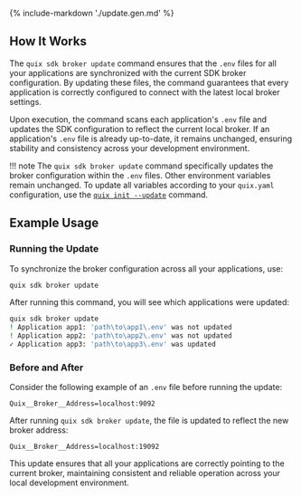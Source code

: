 {% include-markdown './update.gen.md' %}

## How It Works

The `quix sdk broker update` command ensures that the `.env` files for all your applications are synchronized with the current SDK broker configuration. By updating these files, the command guarantees that every application is correctly configured to connect with the latest local broker settings.

Upon execution, the command scans each application's `.env` file and updates the SDK configuration to reflect the current local broker. If an application's `.env` file is already up-to-date, it remains unchanged, ensuring stability and consistency across your development environment.

!!! note
    The `quix sdk broker update` command specifically updates the broker configuration within the `.env` files. Other environment variables remain unchanged. To update all variables according to your `quix.yaml` configuration, use the [`quix init --update`](../../init.md) command.

## Example Usage

### Running the Update

To synchronize the broker configuration across all your applications, use:

```bash
quix sdk broker update
```

After running this command, you will see which applications were updated:

```bash
quix sdk broker update
! Application app1: 'path\to\app1\.env' was not updated
! Application app2: 'path\to\app2\.env' was not updated
✓ Application app3: 'path\to\app3\.env' was updated
```

### Before and After

Consider the following example of an `.env` file before running the update:

```dotenv title=".env before"
Quix__Broker__Address=localhost:9092
```

After running `quix sdk broker update`, the file is updated to reflect the new broker address:

```dotenv title=".env after"
Quix__Broker__Address=localhost:19092
```

This update ensures that all your applications are correctly pointing to the current broker, maintaining consistent and reliable operation across your local development environment.

